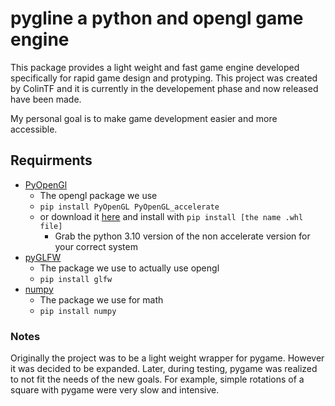 # pygline a python and opengl game engine

This package provides a light weight and fast game engine developed specifically for rapid game design and protyping. This project was created by ColinTF and it is currently in the developement phase and now released have been made. 

My personal goal is to make game development easier and more accessible.

## Requirments
- [PyOpenGl](https://github.com/mcfletch/pyopengl)
	- The opengl package we use
	- `pip install PyOpenGL PyOpenGL_accelerate` 
	- or download it [here](https://www.lfd.uci.edu/~gohlke/pythonlibs/#pyopengl) and install with `pip install [the name .whl file]`
		- Grab the python 3.10 version of the non accelerate version for your correct system
- [pyGLFW](https://github.com/FlorianRhiem/pyGLFW)
	- The package we use to actually use opengl
	- `pip install glfw`
- [numpy](https://numpy.org/)
	- The package we use for math
	- `pip install numpy`
 
 
 ### Notes
Originally the project was to be a light weight wrapper for pygame. However it was decided to be expanded. Later, during testing, pygame was realized to not fit the needs of the new goals. For example, simple rotations of a square with pygame were very slow and intensive.


